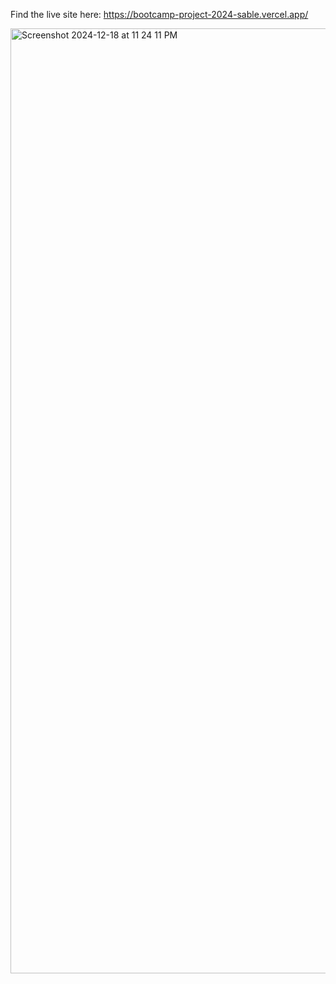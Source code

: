 Find the live site here: https://bootcamp-project-2024-sable.vercel.app/

<img width="1512" alt="Screenshot 2024-12-18 at 11 24 11 PM" src="https://github.com/user-attachments/assets/c32b5336-44ab-4968-8346-41fef0616d99" />
